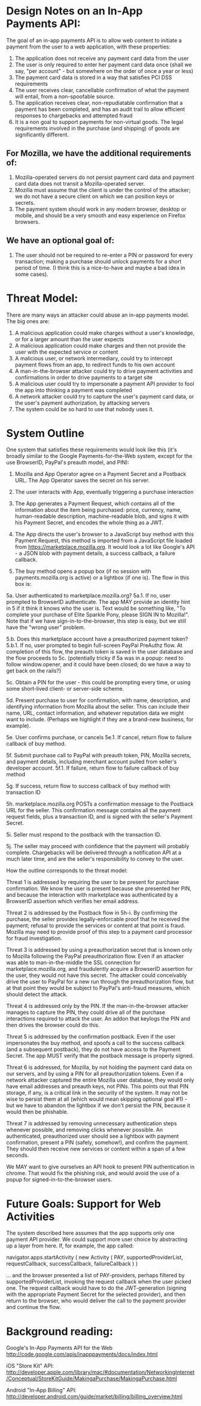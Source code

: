 Design Notes on an In-App Payments API:
========================================

The goal of an in-app payments API is to allow web content to initiate a payment from the user to a web application, with these properties:

1. The application does not receive any payment card data from the user
2. The user is only required to enter her payment card data once (shall we say, "per account" - but somewhere on the order of once a year or less)
3. The payment card data is stored in a way that satisfies PCI DSS requirements
4. The user receives clear, cancellable confirmation of what the payment will entail, from a non-spoofable source.
5. The application receives clear, non-repudiatable confirmation that a payment has been completed, and has an audit trail to allow efficient responses to chargebacks and attempted fraud
6. It is a non goal to support payments for non-virtual goods.  The legal requirements involved in the purchase (and shipping) of goods are significantly different.

For Mozilla, we have the additional requirements of:
----------------------------------------------------

1. Mozilla-operated servers do not persist payment card data and payment card data does not transit a Mozilla-operated server.
2. Mozilla must assume that the client is under the control of the attacker; we do not have a secure client on which we can position keys or secrets.
3. The payment system should work in any modern browser, desktop or mobile, and should be a very smooth and easy experience on Firefox browsers.

We have an optional goal of:
----------------------------

1. The user should not be required to re-enter a PIN or password for every transaction; making a purchase should unlock payments for a short period of time.  (I think this is a nice-to-have and maybe a bad idea in some cases).

Threat Model:
=============

There are many ways an attacker could abuse an in-app payments model.  The big ones are:

1. A malicious application could make charges without a user's knowledge, or for a larger amount than the user expects
2. A malicious application could make charges and then not provide the user with the expected service or content
3. A malicious user, or network intermediary, could try to intercept payment flows from an app, to redirect funds to his own account
4. A man-in-the-browser attacker could try to drive payment activities and confirmations in order to drive payments to a target site
5. A malicious user could try to impersonate a payment API provider to fool the app into thinking a payment was completed
6. A network attacker could try to capture the user's payment card data, or the user's payment authorization, by attacking servers
7. The system could be so hard to use that nobody uses it.

System Outline
==============

One system that satisfies these requirements would look like this (it's broadly similar to the Google Payments-for-the-Web system, except for the use BrowserID, PayPal's preauth model, and PIN):

1. Mozilla and App Operator agree on a Payment Secret and a Postback URL.  The App Operator saves the secret on his server.

2. The user interacts with App, eventually triggering a purchase interaction

3. The App generates a Payment Request, which contains all of the information about the item being purchased: price, currency, name, human-readable description, machine-readable blob, and signs it with his Payment Secret, and encodes the whole thing as a JWT.

4. The App directs the user's browser to a JavaScript buy method with this Payment Request, this method is imported from a JavaScript file loaded from https://marketplace.mozilla.org.  It would look a lot like Google's API - a JSON blob with payment details, a success callback, a failure callback.

5. The buy method opens a popup box (if no session with payments.mozilla.org is active) or a lightbox (if one is).  The flow in this box is:

5a.  User authenticated to marketplace.mozilla.org?
5a.1.  If no, user prompted to BrowserID authenticate.  The app MAY provide an identity hint in 5 if it think it knows who the user is.  Text would be something like, "To complete your purchase of Elite Sparkle Pony, please SIGN IN to Mozilla!".  Note that if we have sign-in-to-the-browser, this step is easy, but we still have the "wrong user" problem.

5.b. Does this marketplace account have a preauthorized payment token?
5.b.1. If no, user prompted to begin full-screen PayPal PreAuthz flow.  At completion of this flow, the preauth token is saved in the user database and the flow proceeds to 5c.  (potentially tricky if 5a was in a popup: need to follow window.opener, and it could have been closed; do we have a way to get back on the rails?)

5c. Obtain a PIN for the user - this could be prompting every time, or using some short-lived client- or server-side scheme.

5d. Present purchase to user for confirmation, with name, description, and identifying information from Mozilla about the seller.  This can include their name, URL, contact information, and whatever reputation data we might want to include.  (Perhaps we highlight if they are a brand-new business, for example).

5e. User confirms purchase, or cancels
5e.1. If cancel, return flow to failure callback of buy method.

5f. Submit purchase call to PayPal with preauth token, PIN, Mozilla secrets, and payment details, including merchant account pulled from seller's developer account.
5f.1. If failure, return flow to failure callback of buy method

5g. If success, return flow to success callback of buy method with transaction ID

5h. marketplace.mozilla.org POSTs a confirmation message to the Postback URL for the seller.  This confirmation message contains all the payment request fields, plus a transaction ID, and is signed with the seller's Payment Secret.

5i. Seller must respond to the postback with the transaction ID.

5j. The seller may proceed with confidence that the payment will probably complete.  Chargebacks will be delivered through a notification API at a much later time, and are the seller's responsibility to convey to the user.

How the outline corresponds to the threat model:

Threat 1 is addressed by requiring the user to be present for purchase confirmation. We know the user is present because she presented her PIN, and because the interaction with marketplace was authenticated by a BrowserID assertion which verifies her email address.

Threat 2 is addressed by the Postback flow in 5h-i.  By confirming the purchase, the seller provides legally-enforcable proof that he received the payment; refusal to provide the services or content at that point is fraud.  Mozilla may need to provide proof of this step to a payment card processor for fraud investigation.

Threat 3 is addressed by using a preauthorization secret that is known only to Mozilla following the PayPal preauthorization flow.  Even if an attacker was able to man-in-the-middle the SSL connection for marketplace.mozilla.org, and fraudulently acquire a BrowserID assertion for the user, they would not have this secret.  The attacker could conceivably drive the user to PayPal for a new run through the preauthorization flow, but at that point they would be subject to PayPal's anti-fraud measures, which should detect the attack.

Threat 4 is addressed only by the PIN.  If the man-in-the-browser attacker manages to capture the PIN, they could drive all of the purchase interactions required to attack the user.  An addon that keylogs the PIN and then drives the browser could do this.

Threat 5 is addressed by the confirmation postback.  Even if the user impersonates the buy method, and spoofs a call to the success callback (and a subsequent postback), they do not have access to the Payment Secret.  The app MUST verify that the postback message is properly signed.

Threat 6 is addressed, for Mozilla, by not holding the payment card data on our servers, and by using a PIN for all preauthorization tokens.  Even if a network attacker captured the entire Mozilla user database, they would only have email addresses and preauth keys, not PINs.  This points out that PIN storage, if any, is a critical link in the security of the system.  It may not be wise to persist them at all (which would mean skipping optional goal #1) - but we have to abandon the lightbox if we don't persist the PIN, because it would then be phishable.

Threat 7 is addressed by removing unnecessary authentication steps whenever possible, and removing clicks whenever possible.  An authenticated, preauthorized user should see a lightbox with payment confirmation, present a PIN (safely, somehow!), and confirm the payment.  They should then receive new services or content within a span of a few seconds.

We MAY want to give ourselves an API hook to present PIN authentication in chrome.  That would fix the phishing risk, and would avoid the use of a popup for signed-in-to-the-browser users.

Future Goals: Support for Web Activities
========================================

The system described here assumes that the app supports only one payment API provider.  We could support more user choice by abstracting up a layer from here.  If, for example, the app called:

navigator.apps.startActivity ( new Activity ( PAY, supportedProviderList, requestCallback, successCallback, failureCallback ) )

... and the browser presented a list of PAY-providers, perhaps filtered by supportedProviderList, invoking the request callback when the user picked one.  The request callback would have to do the JWT-generation (signing with the appropriate Payment Secret for the selected provider), and then return to the browser, who would deliver the call to the payment provider and continue the flow.

Background reading:
===================
Google's In-App Payments API for the Web
http://code.google.com/apis/inapppayments/docs/index.html

iOS "Store Kit" API:
http://developer.apple.com/library/mac/#documentation/NetworkingInternet/Conceptual/StoreKitGuide/MakingaPurchase/MakingaPurchase.html

Android "In-App Billing" API:
http://developer.android.com/guide/market/billing/billing_overview.html
